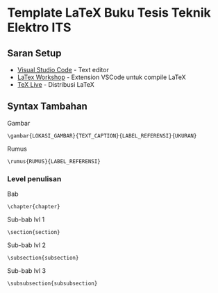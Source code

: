 # Template LaTeX Buku Tesis Teknik Elektro ITS

## Saran Setup

* [Visual Studio Code](https://code.visualstudio.com/) - Text editor
* [LaTex Workshop](https://marketplace.visualstudio.com/items?itemName=James-Yu.latex-workshop) - Extension VSCode untuk compile LaTeX
* [TeX Live](https://www.tug.org/texlive/) - Distribusi LaTeX

## Syntax Tambahan

Gambar 

```
\gambar{LOKASI_GAMBAR}{TEXT_CAPTION}{LABEL_REFERENSI}{UKURAN}
```

Rumus 

```
\rumus{RUMUS}{LABEL_REFERENSI}
```

### Level penulisan

Bab

```
\chapter{chapter}
```

Sub-bab lvl 1

```
\section{section}
```

Sub-bab lvl 2

```
\subsection{subsection}
```

Sub-bab lvl 3

```
\subsubsection{subsubsection}
```
